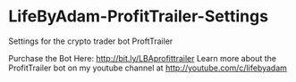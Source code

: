 # LifeByAdam-ProfitTrailer-Settings
Settings for the crypto trader bot ProftTrailer

Purchase the Bot Here: http://bit.ly/LBAprofittrailer
Learn more about the ProfitTrailer bot on my youtube channel at http://youtube.com/c/lifebyadam
